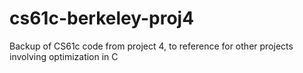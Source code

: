 # cs61c-berkeley-proj4
Backup of CS61c code from project 4, to reference for other projects involving optimization in C
